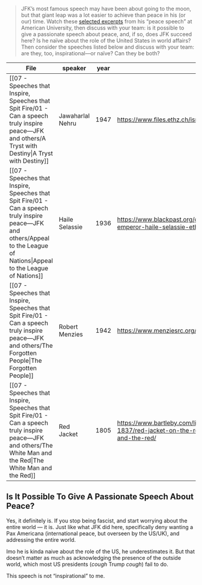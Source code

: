 > JFK’s most famous speech may have been about going to the moon, but that giant leap was a lot easier to achieve than peace in his (or our) time. Watch these [selected excerpts](https://www.youtube.com/watch?v=nf4eQhrHbKA) from his “peace speech” at American University, then discuss with your team: is it possible to give a passionate speech about peace, and, if so, does JFK succeed here? Is he naïve about the role of the United States in world affairs? Then consider the speeches listed below and discuss with your team: are they, too, inspirational—or naïve? Can they be both?

| File                                                                                                                                                                             | speaker          | year | link                                                                                                             |
| -------------------------------------------------------------------------------------------------------------------------------------------------------------------------------- | ---------------- | ---- | ---------------------------------------------------------------------------------------------------------------- |
| [[07 - Speeches that Inspire, Speeches that Spit Fire/01 - Can a speech truly inspire peace—JFK and others/A Tryst with Destiny\|A Tryst with Destiny]]                       | Jawaharlal Nehru | 1947 | https://www.files.ethz.ch/isn/125396/1154_trystnehru.pdf                                                         |
| [[07 - Speeches that Inspire, Speeches that Spit Fire/01 - Can a speech truly inspire peace—JFK and others/Appeal to the League of Nations\|Appeal to the League of Nations]] | Haile Selassie   | 1936 | https://www.blackpast.org/global-african-history/1936-emperor-haile-selassie-ethiopia-appeal-league-nations/     |
| [[07 - Speeches that Inspire, Speeches that Spit Fire/01 - Can a speech truly inspire peace—JFK and others/The Forgotten People\|The Forgotten People]]                       | Robert Menzies   | 1942 | https://www.menziesrc.org/the-forgotten-people                                                                   |
| [[07 - Speeches that Inspire, Speeches that Spit Fire/01 - Can a speech truly inspire peace—JFK and others/The White Man and the Red\|The White Man and the Red]]             | Red Jacket       | 1805 | https://www.bartleby.com/lit-hub/hc/america-i-1761-1837/red-jacket-on-the-religion-of-the-white-man-and-the-red/ |


## Is It Possible To Give A Passionate Speech About Peace?

Yes, it definitely is. If you stop being fascist, and start worrying about the entire world — it is. Just like what JFK did here, specifically deny wanting a Pax Americana (international peace, but overseen by the US/UK), and addressing the entire world.

Imo he is kinda naive about the role of the US, he underestimates it. But that doesn’t matter as much as acknowledging the presence of the outside world, which most US presidents (*cough* Trump *cough*) fail to do.

This speech is not “inspirational” to me.
